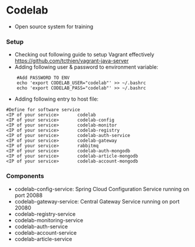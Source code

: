 # Codelab
* Open source system for training 


### Setup
- Checking out following guide to setup Vagrant effectively https://github.com/tcthien/vagrant-java-server
- Adding following user & password to environment variable:
```
    #Add PASSWORD TO ENV
    echo 'export CODELAB_USER="codelab"' >> ~/.bashrc
    echo 'export CODELAB_PASS="codelab"' >> ~/.bashrc
```
- Adding following entry to host file:
```
#Define for software service
<IP of your service>       codelab
<IP of your service>       codelab-config
<IP of your service>       codelab-monitor
<IP of your service>       codelab-registry
<IP of your service>       codelab-auth-service
<IP of your service>       codelab-gateway
<IP of your service>       rabbitmq
<IP of your service>       codelab-auth-mongodb
<IP of your service>       codelab-article-mongodb
<IP of your service>       codelab-account-mongodb
```

### Components
- codelab-config-service: Spring Cloud Configuration Service running on port 20088
- codelab-gateway-service: Central Gateway Service running on port 20080
- codelab-registry-service
- codelab-monitoring-service
- codelab-auth-service
- codelab-account-service
- codelab-article-service

